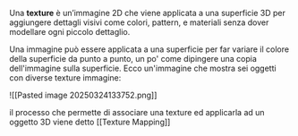 Una **texture** è un’immagine 2D che viene applicata a una superficie 3D per aggiungere dettagli visivi come colori, pattern, e materiali senza dover modellare ogni piccolo dettaglio.

Una immagine può essere applicata a una superficie per far variare il colore della superficie da punto a punto, un po' come dipingere una copia dell'immagine sulla superficie. Ecco un'immagine che mostra sei oggetti con diverse texture immagine:

![[Pasted image 20250324133752.png]]

il processo che permette di associare una texture ed applicarla ad un oggetto 3D viene detto [[Texture Mapping]]